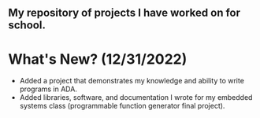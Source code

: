 ## My repository of projects I have worked on for school.



# What's New? (12/31/2022)

* Added a project that demonstrates my knowledge and ability to write programs in ADA.
* Added libraries, software, and documentation I wrote for my embedded systems class (programmable function generator final project).
